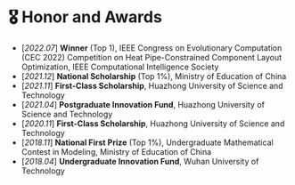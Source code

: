 # 🎖 Honor and Awards
- [*2022.07*] **Winner** (Top 1), IEEE Congress on Evolutionary Computation (CEC 2022) Competition on Heat Pipe-Constrained Component Layout Optimization, IEEE Computational Intelligence Society
- [*2021.12*] **National Scholarship** (Top 1%), Ministry of Education of China
- [*2021.11*] **First-Class Scholarship**, Huazhong University of Science and Technology
- [*2021.04*] **Postgraduate Innovation Fund**, Huazhong University of Science and Technology
- [*2020.11*] **First-Class Scholarship**, Huazhong University of Science and Technology
- [*2018.11*] **National First Prize** (Top 1%), Undergraduate Mathematical Contest in Modeling, Ministry of Education of China
- [*2018.04*] **Undergraduate Innovation Fund**, Wuhan University of Technology
